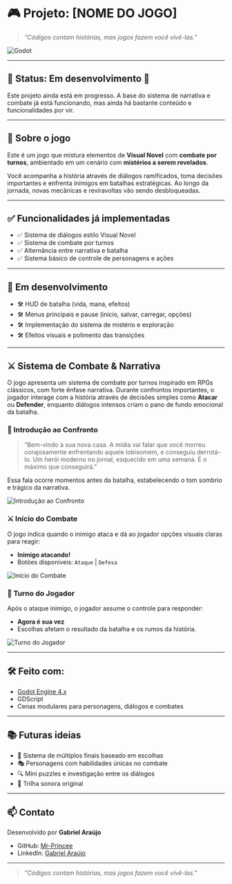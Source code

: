 # 🎮 Projeto: [NOME DO JOGO]

> _"Códigos contam histórias, mas jogos fazem você vivê-las."_

![Godot](https://img.shields.io/badge/-Godot-3C7EBB?style=for-the-badge&logo=godot-engine&logoColor=white)

---

## 📌 Status: Em desenvolvimento 🚧

Este projeto ainda está em progresso. A base do sistema de narrativa e combate já está funcionando, mas ainda há bastante conteúdo e funcionalidades por vir.

---

## 🧠 Sobre o jogo

Este é um jogo que mistura elementos de **Visual Novel** com **combate por turnos**, ambientado em um cenário com **mistérios a serem revelados**.

Você acompanha a história através de diálogos ramificados, toma decisões importantes e enfrenta inimigos em batalhas estratégicas. Ao longo da jornada, novas mecânicas e reviravoltas vão sendo desbloqueadas.

---

## ✅ Funcionalidades já implementadas

- ✅ Sistema de diálogos estilo Visual Novel  
- ✅ Sistema de combate por turnos  
- ✅ Alternância entre narrativa e batalha  
- ✅ Sistema básico de controle de personagens e ações

---

## 🔧 Em desenvolvimento

- 🛠️ HUD de batalha (vida, mana, efeitos)  
- 🛠️ Menus principais e pause (início, salvar, carregar, opções)  
- 🛠️ Implementação do sistema de mistério e exploração  
- 🛠️ Efeitos visuais e polimento das transições

---

## ⚔️ Sistema de Combate & Narrativa

O jogo apresenta um sistema de combate por turnos inspirado em RPGs clássicos, com forte ênfase narrativa. Durante confrontos importantes, o jogador interage com a história através de decisões simples como **Atacar** ou **Defender**, enquanto diálogos intensos criam o pano de fundo emocional da batalha.

### 📜 Introdução ao Confronto
> “Bem-vindo à sua nova casa. A mídia vai falar que você morreu corajosamente enfrentando aquele lobisomem, e conseguiu derrotá-lo. Um herói moderno no jornal, esquecido em uma semana. É o máximo que conseguirá.”

Essa fala ocorre momentos antes da batalha, estabelecendo o tom sombrio e trágico da narrativa.

![Introdução ao Confronto](./Captura%20de%20tela%202025-05-21%20190115.png)

### ⚔️ Início do Combate

O jogo indica quando o inimigo ataca e dá ao jogador opções visuais claras para reagir:

- **Inimigo atacando!**
- Botões disponíveis: `Ataque` | `Defesa`

![Início do Combate](./Captura%20de%20tela%202025-05-21%20190142.png)

### 🔁 Turno do Jogador

Após o ataque inimigo, o jogador assume o controle para responder:

- **Agora é sua vez**
- Escolhas afetam o resultado da batalha e os rumos da história.

![Turno do Jogador](./Captura%20de%20tela%202025-05-21%20190147.png)

---

## 🛠️ Feito com:

- [Godot Engine 4.x](https://godotengine.org/)
- GDScript
- Cenas modulares para personagens, diálogos e combates

---

## 📚 Futuras ideias

- 💬 Sistema de múltiplos finais baseado em escolhas  
- 🎭 Personagens com habilidades únicas no combate  
- 🔍 Mini puzzles e investigação entre os diálogos  
- 🎵 Trilha sonora original

---

## 📫 Contato

Desenvolvido por **Gabriel Araújo**

- GitHub: [Mr-Princee](https://github.com/Mr-Princee)  
- LinkedIn: [Gabriel Araújo](https://www.linkedin.com/in/gabriel-araujo2001/)

---

> _"Códigos contam histórias, mas jogos fazem você vivê-las."_
